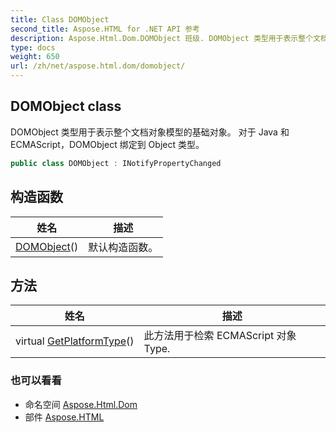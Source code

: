 ```yaml
---
title: Class DOMObject
second_title: Aspose.HTML for .NET API 参考
description: Aspose.Html.Dom.DOMObject 班级. DOMObject 类型用于表示整个文档对象模型的基础对象 对于 Java 和 ECMAScriptDOMObject 绑定到 Object 类型
type: docs
weight: 650
url: /zh/net/aspose.html.dom/domobject/
---
```

## DOMObject class

DOMObject 类型用于表示整个文档对象模型的基础对象。 对于 Java 和 ECMAScript，DOMObject 绑定到 Object 类型。

```csharp
public class DOMObject : INotifyPropertyChanged
```

## 构造函数

| 姓名 | 描述 |
| --- | --- |
| [DOMObject](domobject/)() | 默认构造函数。 |

## 方法

| 姓名 | 描述 |
| --- | --- |
| virtual [GetPlatformType](../../aspose.html.dom/domobject/getplatformtype/)() | 此方法用于检索 ECMAScript 对象Type. |

### 也可以看看

* 命名空间 [Aspose.Html.Dom](../../aspose.html.dom/)
* 部件 [Aspose.HTML](../../)


